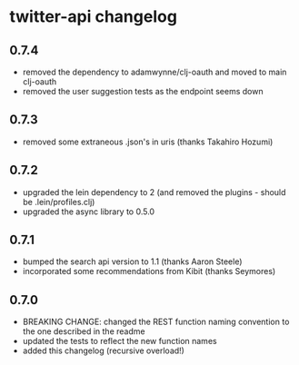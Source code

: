 # twitter-api changelog
## 0.7.4
* removed the dependency to adamwynne/clj-oauth and moved to main clj-oauth
* removed the user suggestion tests as the endpoint seems down
	
## 0.7.3
* removed some extraneous .json's in uris (thanks Takahiro Hozumi)
	
## 0.7.2
* upgraded the lein dependency to 2 (and removed the plugins - should be .lein/profiles.clj)
* upgraded the async library to 0.5.0
	
## 0.7.1
* bumped the search api version to 1.1 (thanks Aaron Steele)
* incorporated some recommendations from Kibit (thanks Seymores)

## 0.7.0
* BREAKING CHANGE: changed the REST function naming convention to the one described in the readme
* updated the tests to reflect the new function names
* added this changelog (recursive overload!)
